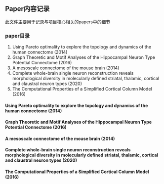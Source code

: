 ## Paper内容记录
此文件主要用于记录与项目核心相关的papers中的细节  
### paper目录
1. Using Pareto optimality to explore the topology and dynamics of the human connectome (2014)
2. Graph Theoretic and Motif Analyses of the Hippocampal Neuron Type Potential Connectome (2016)
3. A mesoscale connectome of the mouse brain (2014)
4. Complete whole-brain single neuron reconstruction reveals morphological diversity in molecularly defined striatal, thalamic, cortical and claustral neuron types (2020)
5. The Computational Properties of a Simplified Cortical Column Model (2016)

#### Using Pareto optimality to explore the topology and dynamics of the human connectome (2014)
#### Graph Theoretic and Motif Analyses of the Hippocampal Neuron Type Potential Connectome (2016)
#### A mesoscale connectome of the mouse brain (2014)
#### Complete whole-brain single neuron reconstruction reveals morphological diversity in molecularly defined striatal, thalamic, cortical and claustral neuron types (2020)
#### The Computational Properties of a Simplified Cortical Column Model (2016)
